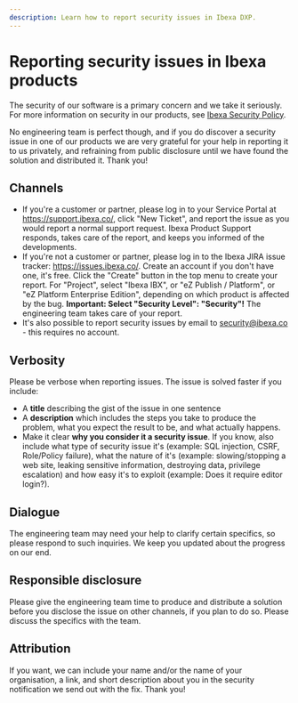 ```yaml
---
description: Learn how to report security issues in Ibexa DXP.
---
```


# Reporting security issues in Ibexa products

The security of our software is a primary concern and we take it seriously.
For more information on security in our products, see [Ibexa Security Policy](https://www.ibexa.co/software-information/security).

No engineering team is perfect though, and if you do discover a security issue in one of our products we are very grateful for your help in reporting it to us privately, and refraining from public disclosure until we have found the solution and distributed it. Thank you!

## Channels

- If you're a customer or partner, please log in to your Service Portal at <https://support.ibexa.co/>, click "New Ticket", and report the issue as you would report a normal support request. Ibexa Product Support responds, takes care of the report, and keeps you informed of the developments.
- If you're not a customer or partner, please log in to the Ibexa JIRA issue tracker: <https://issues.ibexa.co/>. Create an account if you don't have one, it's free. Click the "Create" button in the top menu to create your report. For "Project", select "Ibexa IBX", or "eZ Publish / Platform", or "eZ Platform Enterprise Edition", depending on which product is affected by the bug. **Important: Select "Security Level": "Security"!** The engineering team takes care of your report.
- It's also possible to report security issues by email to <security@ibexa.co> - this requires no account.

## Verbosity

Please be verbose when reporting issues. The issue is solved faster if you include:

- A **title** describing the gist of the issue in one sentence
- A **description** which includes the steps you take to produce the problem, what you expect the result to be, and what actually happens.
- Make it clear **why you consider it a security issue**. If you know, also include what type of security issue it's (example: SQL injection, CSRF, Role/Policy failure), what the nature of it's (example: slowing/stopping a web site, leaking sensitive information, destroying data, privilege escalation) and how easy it's to exploit (example: Does it require editor login?).

## Dialogue

The engineering team may need your help to clarify certain specifics, so please respond to such inquiries. We keep you updated about the progress on our end.

## Responsible disclosure

Please give the engineering team time to produce and distribute a solution before you disclose the issue on other channels, if you plan to do so. Please discuss the specifics with the team.

## Attribution

If you want, we can include your name and/or the name of your organisation, a link, and short description about you in the security notification we send out with the fix. Thank you!

